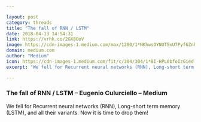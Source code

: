 ```yaml
---

layout: post
category: threads
title: "The fall of RNN / LSTM"
date: 2018-04-13 14:54:31
link: https://vrhk.co/2GX8OoV
image: https://cdn-images-1.medium.com/max/1200/1*NKhwsOYNUT5xU7Pyf6Znhg.png
domain: medium.com
author: "Medium"
icon: https://cdn-images-1.medium.com/fit/c/304/304/1*8I-HPL0bfoIzGied-dzOvA.png
excerpt: "We fell for Recurrent neural networks (RNN), Long-short term memory (LSTM), and all their variants. Now it is time to drop them!"

---
```


### The fall of RNN / LSTM – Eugenio Culurciello – Medium

We fell for Recurrent neural networks (RNN), Long-short term memory (LSTM), and all their variants. Now it is time to drop them!